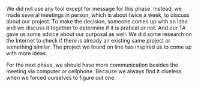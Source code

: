 We did not use any tool except for message for this phase. Instead, we made several meetings in person, which is about twice a week, to discuss about our project. To make the decision, someone comes up with an idea and we discuss it together to determine if it is pratical or not. And our TA gave us some advice about our purposal as well. We did some research on the Internet to check if there is already an existing same project or something similar. The project we found on line has inspired us to come up with more ideas.

For the next phase, we should have more communication besides the meeting via computer or cellphone. Because we always find it clueless when we forced ourselves to figure out one. 
